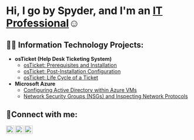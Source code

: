<h1>Hi, I go by Spyder, and I'm an <a href="https://www.linkedin.com/in/carl-elijah-37499a295/">IT Professional</a>☺</h1>

<h2>👨‍💻 Information Technology Projects:</h2>

- <b>osTicket (Help Desk Ticketing System)</b>
  - [osTicket: Prerequisites and Installation](https://github.com/SpyderSec30/osticket-prereqs)
  - [osTicket: Post-Installation Configuration](https://github.com/SpyderSec30/post-install-config)
  - [osTicket: Life Cycle of a Ticket](https://github.com/SpyderSec30/ticket-lifecycle)
- <b>Microsoft Azure</b>
  - [Configuring Active Directory within Azure VMs](https://github.com/SpyderSec30/Active-Directory-within-Azure)
  - [Network Security Groups (NSGs) and Inspecting Network Protocols](https://github.com/joshmadakoredmonds/azure-network-protocols)

<h2>🤳Connect with me:</h2>

[<img align="left" alt="Josh | Twitter" width="22px" src="https://cdn.jsdelivr.net/npm/simple-icons@v3/icons/twitter.svg" />][twitter]
[<img align="left" alt="Josh | LinkedIn" width="22px" src="https://cdn.jsdelivr.net/npm/simple-icons@v3/icons/linkedin.svg" />][linkedin]
[<img align="left" alt="Josh | Instagram" width="22px" src="https://cdn.jsdelivr.net/npm/simple-icons@v3/icons/instagram.svg" />][instagram]

[twitter]: https://twitter.com/Jane
[instagram]: https://www.instagram.com/Jane
[linkedin]: https://linkedin.com/in/Jane
